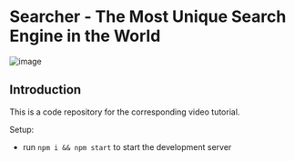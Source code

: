 # Searcher - The Most Unique Search Engine in the World

![image](https://user-images.githubusercontent.com/69632807/174157467-9292c210-a12c-47dc-a4f5-0d4b1fdc3ae5.png)

## Introduction
This is a code repository for the corresponding video tutorial. 

Setup:
- run ```npm i && npm start``` to start the development server
